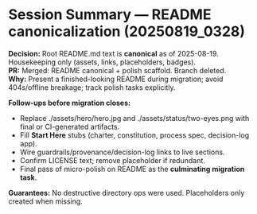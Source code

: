 # Session Summary — README canonicalization (20250819_0328)

**Decision:** Root README.md text is **canonical** as of 2025-08-19.  Housekeeping only (assets, links, placeholders, badges).  
**PR:** Merged: README canonical + polish scaffold.  Branch deleted.  
**Why:** Present a finished-looking README during migration; avoid 404s/offline breakage; track polish tasks explicitly.  

**Follow-ups before migration closes:**
- Replace ./assets/hero/hero.jpg and ./assets/status/two-eyes.png with final or CI-generated artifacts.  
- Fill **Start Here** stubs (charter, constitution, process spec, decision-log app).  
- Wire guardrails/provenance/decision-log links to live sections.  
- Confirm LICENSE text; remove placeholder if redundant.  
- Final pass of micro-polish on README as the **culminating migration task**.  

**Guarantees:** No destructive directory ops were used.  Placeholders only created when missing.  


